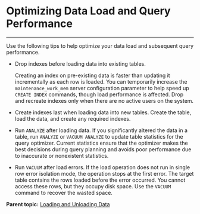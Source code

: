# Optimizing Data Load and Query Performance
---

Use the following tips to help optimize your data load and subsequent query performance.

-   Drop indexes before loading data into existing tables.

    Creating an index on pre-existing data is faster than updating it incrementally as each row is loaded. You can temporarily increase the `maintenance_work_mem` server configuration parameter to help speed up `CREATE INDEX` commands, though load performance is affected. Drop and recreate indexes only when there are no active users on the system.

-   Create indexes last when loading data into new tables. Create the table, load the data, and create any required indexes.
-   Run `ANALYZE` after loading data. If you significantly altered the data in a table, run `ANALYZE` or `VACUUM ANALYZE` to update table statistics for the query optimizer. Current statistics ensure that the optimizer makes the best decisions during query planning and avoids poor performance due to inaccurate or nonexistent statistics.
-   Run `VACUUM` after load errors. If the load operation does not run in single row error isolation mode, the operation stops at the first error. The target table contains the rows loaded before the error occurred. You cannot access these rows, but they occupy disk space. Use the `VACUUM` command to recover the wasted space.

**Parent topic:** [Loading and Unloading Data](../../load/topics/g-loading-and-unloading-data.html)

